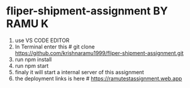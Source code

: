 # fliper-shipment-assignment BY RAMU  K
1. use VS CODE EDITOR 
2. In Terminal enter this # git clone https://github.com/krishnaramu1999/fliper-shipment-assignment.git
3. run npm install
4. run npm start
5. finaly it will start a internal server of this assignment 
6. the deployment links is here # https://ramutestassignment.web.app
